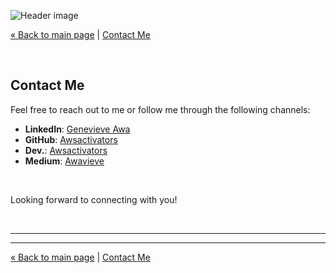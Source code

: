 ![Header image](https://res.cloudinary.com/dqtokk1cn/image/upload/v1726159004/contact-us-concept-icons-such-as-mobile-phone-e-mail-address-chat-global-communication-on-dark-blue-background-for-presentation-web-banner-article-business-and-network-connection-and-company-free-vector_eq11ug.jpg ':class=header-image-full-width :no-zoom')

[« Back to main page](index.markdown) | [Contact Me](projects.markdown)

<br>

## Contact Me

Feel free to reach out to me or follow me through the following channels:

- **LinkedIn**: [Genevieve Awa](www.linkedin.com/in/vieve-awa)
- **GitHub**: [Awsactivators](https://github.com/awsactivators)
- **Dev.**: [Awsactivators](https://dev.to/awavieve)
- **Medium**: [Awavieve](https://medium.com/@awavieve)

<br>

Looking forward to connecting with you!

<br>

---

---

[« Back to main page](index.markdown) | [Contact Me](projects.markdown)
